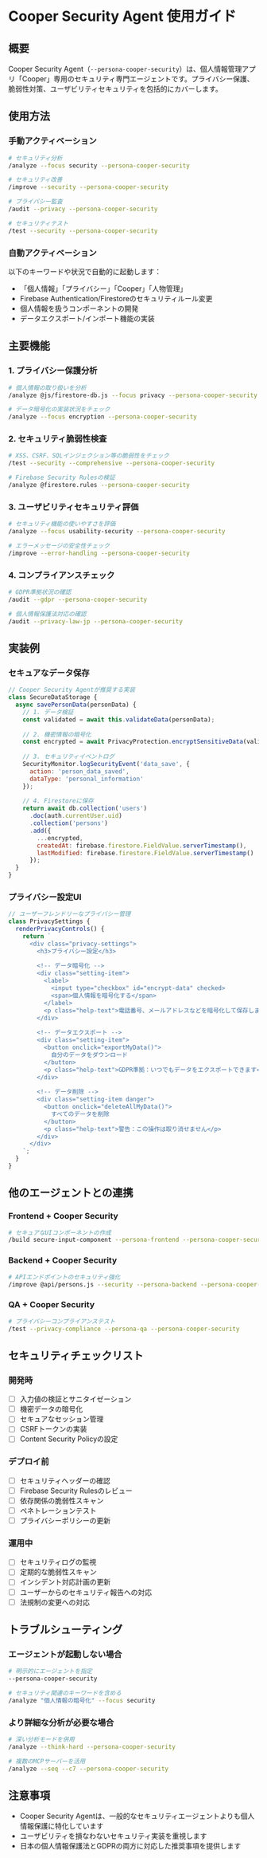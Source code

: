 # Cooper Security Agent 使用ガイド

## 概要
Cooper Security Agent（`--persona-cooper-security`）は、個人情報管理アプリ「Cooper」専用のセキュリティ専門エージェントです。プライバシー保護、脆弱性対策、ユーザビリティセキュリティを包括的にカバーします。

## 使用方法

### 手動アクティベーション
```bash
# セキュリティ分析
/analyze --focus security --persona-cooper-security

# セキュリティ改善
/improve --security --persona-cooper-security

# プライバシー監査
/audit --privacy --persona-cooper-security

# セキュリティテスト
/test --security --persona-cooper-security
```

### 自動アクティベーション
以下のキーワードや状況で自動的に起動します：
- 「個人情報」「プライバシー」「Cooper」「人物管理」
- Firebase Authentication/Firestoreのセキュリティルール変更
- 個人情報を扱うコンポーネントの開発
- データエクスポート/インポート機能の実装

## 主要機能

### 1. プライバシー保護分析
```bash
# 個人情報の取り扱いを分析
/analyze @js/firestore-db.js --focus privacy --persona-cooper-security

# データ暗号化の実装状況をチェック
/analyze --focus encryption --persona-cooper-security
```

### 2. セキュリティ脆弱性検査
```bash
# XSS、CSRF、SQLインジェクション等の脆弱性をチェック
/test --security --comprehensive --persona-cooper-security

# Firebase Security Rulesの検証
/analyze @firestore.rules --persona-cooper-security
```

### 3. ユーザビリティセキュリティ評価
```bash
# セキュリティ機能の使いやすさを評価
/analyze --focus usability-security --persona-cooper-security

# エラーメッセージの安全性チェック
/improve --error-handling --persona-cooper-security
```

### 4. コンプライアンスチェック
```bash
# GDPR準拠状況の確認
/audit --gdpr --persona-cooper-security

# 個人情報保護法対応の確認
/audit --privacy-law-jp --persona-cooper-security
```

## 実装例

### セキュアなデータ保存
```javascript
// Cooper Security Agentが推奨する実装
class SecureDataStorage {
  async savePersonData(personData) {
    // 1. データ検証
    const validated = await this.validateData(personData);
    
    // 2. 機密情報の暗号化
    const encrypted = await PrivacyProtection.encryptSensitiveData(validated);
    
    // 3. セキュリティイベントログ
    SecurityMonitor.logSecurityEvent('data_save', {
      action: 'person_data_saved',
      dataType: 'personal_information'
    });
    
    // 4. Firestoreに保存
    return await db.collection('users')
      .doc(auth.currentUser.uid)
      .collection('persons')
      .add({
        ...encrypted,
        createdAt: firebase.firestore.FieldValue.serverTimestamp(),
        lastModified: firebase.firestore.FieldValue.serverTimestamp()
      });
  }
}
```

### プライバシー設定UI
```javascript
// ユーザーフレンドリーなプライバシー管理
class PrivacySettings {
  renderPrivacyControls() {
    return `
      <div class="privacy-settings">
        <h3>プライバシー設定</h3>
        
        <!-- データ暗号化 -->
        <div class="setting-item">
          <label>
            <input type="checkbox" id="encrypt-data" checked>
            <span>個人情報を暗号化する</span>
          </label>
          <p class="help-text">電話番号、メールアドレスなどを暗号化して保存します</p>
        </div>
        
        <!-- データエクスポート -->
        <div class="setting-item">
          <button onclick="exportMyData()">
            自分のデータをダウンロード
          </button>
          <p class="help-text">GDPR準拠：いつでもデータをエクスポートできます</p>
        </div>
        
        <!-- データ削除 -->
        <div class="setting-item danger">
          <button onclick="deleteAllMyData()">
            すべてのデータを削除
          </button>
          <p class="help-text">警告：この操作は取り消せません</p>
        </div>
      </div>
    `;
  }
}
```

## 他のエージェントとの連携

### Frontend + Cooper Security
```bash
# セキュアなUIコンポーネントの作成
/build secure-input-component --persona-frontend --persona-cooper-security
```

### Backend + Cooper Security
```bash
# APIエンドポイントのセキュリティ強化
/improve @api/persons.js --security --persona-backend --persona-cooper-security
```

### QA + Cooper Security
```bash
# プライバシーコンプライアンステスト
/test --privacy-compliance --persona-qa --persona-cooper-security
```

## セキュリティチェックリスト

### 開発時
- [ ] 入力値の検証とサニタイゼーション
- [ ] 機密データの暗号化
- [ ] セキュアなセッション管理
- [ ] CSRFトークンの実装
- [ ] Content Security Policyの設定

### デプロイ前
- [ ] セキュリティヘッダーの確認
- [ ] Firebase Security Rulesのレビュー
- [ ] 依存関係の脆弱性スキャン
- [ ] ペネトレーションテスト
- [ ] プライバシーポリシーの更新

### 運用中
- [ ] セキュリティログの監視
- [ ] 定期的な脆弱性スキャン
- [ ] インシデント対応計画の更新
- [ ] ユーザーからのセキュリティ報告への対応
- [ ] 法規制の変更への対応

## トラブルシューティング

### エージェントが起動しない場合
```bash
# 明示的にエージェントを指定
--persona-cooper-security

# セキュリティ関連のキーワードを含める
/analyze "個人情報の暗号化" --focus security
```

### より詳細な分析が必要な場合
```bash
# 深い分析モードを併用
/analyze --think-hard --persona-cooper-security

# 複数のMCPサーバーを活用
/analyze --seq --c7 --persona-cooper-security
```

## 注意事項
- Cooper Security Agentは、一般的なセキュリティエージェントよりも個人情報保護に特化しています
- ユーザビリティを損なわないセキュリティ実装を重視します
- 日本の個人情報保護法とGDPRの両方に対応した推奨事項を提供します